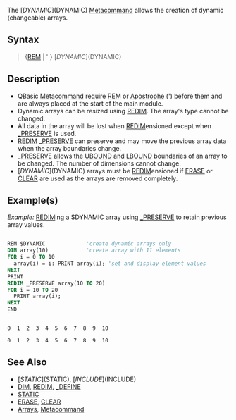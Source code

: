 The [$DYNAMIC]($DYNAMIC) [Metacommand](Metacommand) allows the creation of dynamic (changeable) arrays.


## Syntax
 
> {[REM](REM) | ' } [$DYNAMIC]($DYNAMIC)


## Description

* QBasic [Metacommand](Metacommand) require [REM](REM) or [Apostrophe](Apostrophe) (') before them and are always placed at the start of the main module.
* Dynamic arrays can be resized using [REDIM](REDIM). The array's type cannot be changed.
* All data in the array will be lost when [REDIM](REDIM)ensioned except when [_PRESERVE](_PRESERVE) is used.
* [REDIM](REDIM) [_PRESERVE](_PRESERVE) can preserve and may move the previous array data when the array boundaries change.
* [_PRESERVE](_PRESERVE) allows the [UBOUND](UBOUND) and [LBOUND](LBOUND) boundaries of an array to be changed. The number of dimensions cannot change.
* [$DYNAMIC]($DYNAMIC) arrays must be [REDIM](REDIM)ensioned if [ERASE](ERASE) or [CLEAR](CLEAR) are used as the arrays are removed completely.


## Example(s)

*Example:* [REDIM](REDIM)ing a $DYNAMIC array using [_PRESERVE](_PRESERVE) to retain previous array values.

```vb

REM $DYNAMIC             'create dynamic arrays only
DIM array(10)            'create array with 11 elements
FOR i = 0 TO 10
  array(i) = i: PRINT array(i); 'set and display element values
NEXT
PRINT
REDIM _PRESERVE array(10 TO 20)
FOR i = 10 TO 20
  PRINT array(i);
NEXT
END 

```

```text

0  1  2  3  4  5  6  7  8  9  10

0  1  2  3  4  5  6  7  8  9  10

```



## See Also

* [$STATIC]($STATIC), [$INCLUDE]($INCLUDE)
* [DIM](DIM), [REDIM](REDIM), [_DEFINE](_DEFINE)
* [STATIC](STATIC)
* [ERASE](ERASE), [CLEAR](CLEAR)
* [Arrays](Arrays), [Metacommand](Metacommand)




